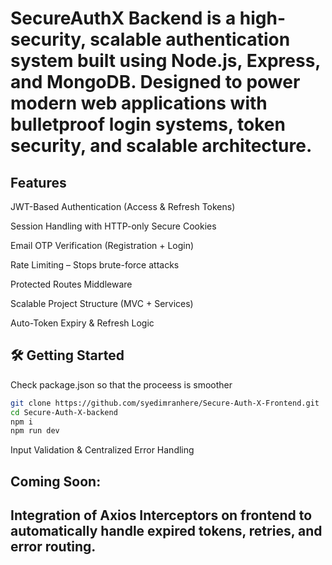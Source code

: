 # SecureAuthX Backend is a high-security, scalable authentication system built using Node.js, Express, and MongoDB. Designed to power modern web applications with bulletproof login systems, token security, and scalable architecture.

## Features
JWT-Based Authentication (Access & Refresh Tokens)

Session Handling with HTTP-only Secure Cookies

Email OTP Verification (Registration + Login)

Rate Limiting – Stops brute-force attacks

Protected Routes Middleware

Scalable Project Structure (MVC + Services)

Auto-Token Expiry & Refresh Logic
## 🛠 Getting Started
Check package.json so that the proceess is smoother
```bash
git clone https://github.com/syedimranhere/Secure-Auth-X-Frontend.git
cd Secure-Auth-X-backend
npm i
npm run dev
```
Input Validation & Centralized Error Handling
## Coming Soon:
## Integration of Axios Interceptors on frontend to automatically handle expired tokens, retries, and error routing.
